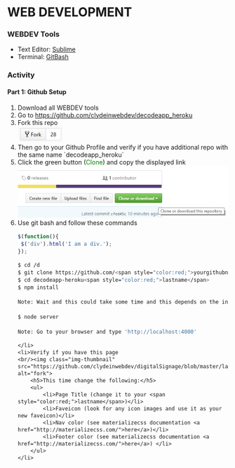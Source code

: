 <h1>WEB DEVELOPMENT</h1>
<h3>WEBDEV Tools</h3>
<ul>
<li>Text Editor: <a href="https://www.sublimetext.com/3">Sublime</a></li>
<li>Terminal: <a href="https://git-scm.com/downloads">GitBash</a></li>
</ul>

<h3>Activity</h3>
<h4>Part 1: Github Setup</h4>
<ol>
 <li>Download all WEBDEV tools</li>	
 <li>Go to <a href="https://github.com/clydeinwebdev/decodeapp_heroku">https://github.com/clydeinwebdev/decodeapp_heroku</a></li>
 <li>Fork this repo 
  <br/>
  <img class="img-thumbnail"  src="https://github.com/clydeinwebdev/digitalSignage/blob/master/fork1.png" alt="fork"></li>
 <li>Then go to your Github Profile and verify if you have additional repo with the same name `decodeapp_heroku`</li>
 <li>Click the green button (<span style="color:green;">Clone</span>) and copy the displayed link<br/>
  <img class="img-thumbnail"  src="https://github.com/clydeinwebdev/digitalSignage/blob/master/clone.png" alt="fork">
 </li>
 <li>Use git bash and follow these commands
 
 ```javascript
$(function(){
  $('div').html('I am a div.');
});
```
 
 
 ```sh
 $ cd /d
 $ git clone https://github.com/<span style="color:red;">yourgithubname</span>/decodeapp_heroku.git decodeapp-heroku<span style="color:red;">lastname</span>
 $ cd decodeapp-heroku<span style="color:red;">lastname</span>
 $ npm install

 Note: Wait and this could take some time and this depends on the internet connection speed.

 $ node server

 Note: Go to your browser and type 'http://localhost:4000'
```	

	</li>	
	<li>Verify if you have this page
	<br/><img class="img-thumbnail" src="https://github.com/clydeinwebdev/digitalSignage/blob/master/landingpage.png" alt="fork">
		<h5>This time change the following:</h5>
		<ul>
			<li>Page Title (change it to your <span style="color:red;">lastname</span>)</li>
			<li>Faveicon (look for any icon images and use it as your new faveicon)</li>
			<li>Nav color (see materializecss documentation <a href="http://materializecss.com/">here</a>)</li>
			<li>Footer color (see materializecss documentation <a href="http://materializecss.com/">here</a>) </li>
		</ul>
	</li>
</ol>
